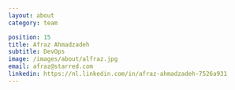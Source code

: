 ```yaml
---
layout: about
category: team

position: 15
title: Afraz Ahmadzadeh
subtitle: DevOps
image: /images/about/alfraz.jpg
email: afraz@starred.com
linkedin: https://nl.linkedin.com/in/afraz-ahmadzadeh-7526a931
---
```

